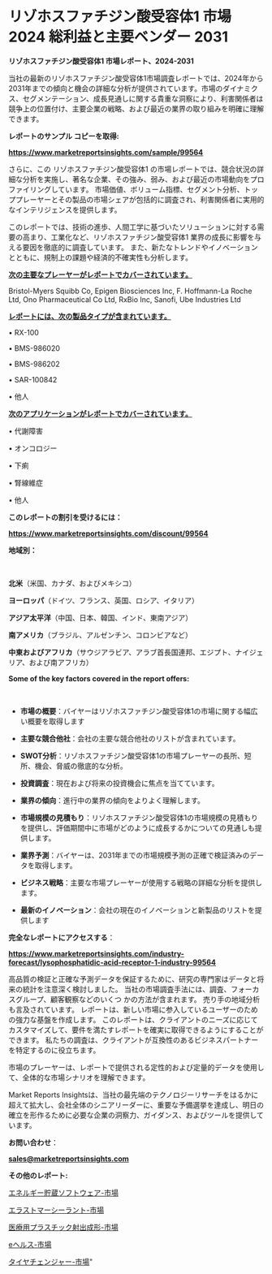 # リゾホスファチジン酸受容体1 市場 2024 総利益と主要ベンダー 2031

<strong>リゾホスファチジン酸受容体1 市場レポート、2024-2031</strong>

当社の最新のリゾホスファチジン酸受容体1市場調査レポートでは、2024年から2031年までの傾向と機会の詳細な分析が提供されています。市場のダイナミクス、セグメンテーション、成長見通しに関する貴重な洞察により、利害関係者は競争上の位置付け、主要企業の戦略、および最近の業界の取り組みを明確に理解できます。



<strong>レポートのサンプル コピーを取得:</strong> <a href=https://www.marketreportsinsights.com/sample/99564>

<strong><u>https://www.marketreportsinsights.com/sample/99564</u></strong></a>

さらに、この リゾホスファチジン酸受容体1 の市場レポートでは、競合状況の詳細な分析を実施し、著名な企業、その強み、弱み、および最近の市場動向をプロファイリングしています。 市場価値、ボリューム指標、セグメント分析、トッププレーヤーとその製品の市場シェアが包括的に調査され、利害関係者に実用的なインテリジェンスを提供します。

このレポートでは、技術の進歩、人間工学に基づいたソリューションに対する需要の高まり、工業化など、リゾホスファチジン酸受容体1 業界の成長に影響を与える要因を徹底的に調査しています。 また、新たなトレンドやイノベーションとともに、規制上の課題や経済的不確実性も分析します。



<strong><u>次の主要なプレーヤーがレポートでカバーされています。</u></strong>

Bristol-Myers Squibb Co, Epigen Biosciences Inc, F. Hoffmann-La Roche Ltd, Ono Pharmaceutical Co Ltd, RxBio Inc, Sanofi, Ube Industries Ltd



<strong><u><b>レポートには、次の製品タイプが含まれています。</b></u></strong>

• RX-100

• BMS-986020

• BMS-986202

• SAR-100842

• 他人



<strong><u><b>次のアプリケーションがレポートでカバーされています。</b></u></strong>

• 代謝障害

• オンコロジー

• 下痢

• 腎線維症

• 他人



<strong><b>このレポートの割引を受けるには：</b></strong>

<a href=https://www.marketreportsinsights.com/discount/99564>

<strong><u>https://www.marketreportsinsights.com/discount/99564</u></strong></a>



<strong>地域別：</strong>

<strong> </strong>



<strong>北米</strong>（米国、カナダ、およびメキシコ）



<strong>ヨーロッパ</strong>（ドイツ、フランス、英国、ロシア、イタリア）



<strong>アジア太平洋</strong>（中国、日本、韓国、インド、東南アジア）



<strong>南アメリカ</strong>（ブラジル、アルゼンチン、コロンビアなど）



<strong>中東およびアフリカ</strong>（サウジアラビア、アラブ首長国連邦、エジプト、ナイジェリア、および南アフリカ）



<strong>Some of the key factors covered in the report offers:</strong>

<strong> </strong>
<ul>
  <li>

<strong>市場の概要</strong>：バイヤーはリゾホスファチジン酸受容体1の市場に関する幅広い概要を取得します</li>
  <li>

<strong>主要な競合他社</strong>：会社の主要な競合他社のリストが含まれています。</li>
  <li>

<strong>SWOT分析</strong>：リゾホスファチジン酸受容体1の市場プレーヤーの長所、短所、機会、脅威の徹底的な分析。</li>
  <li>

<strong>投資調査</strong>：現在および将来の投資機会に焦点を当てています。</li>
  <li>

<strong>業界の傾向</strong>：進行中の業界の傾向をよりよく理解します。</li>
  <li>

<strong>市場規模の見積もり</strong>：リゾホスファチジン酸受容体1の市場規模の見積もり を提供し、評価期間中に市場がどのように成長するかについての見通しも提供します。</li>
  <li>

<strong>業界予測</strong>：バイヤーは、2031年までの市場規模予測の正確で検証済みのデータを取得します。</li>
  <li>

<strong>ビジネス戦略</strong>：主要な市場プレーヤーが使用する戦略の詳細な分析を提供します。</li>
  <li>

<strong>最新のイノベーション</strong>：会社の現在のイノベーションと新製品のリストを提供します</li>
</ul>


<strong>完全なレポートにアクセスする</strong>：

<a href=https://www.marketreportsinsights.com/industry-forecast/lysophosphatidic-acid-receptor-1-industry-99564>

<strong><u>https://www.marketreportsinsights.com/industry-forecast/lysophosphatidic-acid-receptor-1-industry-99564</u></strong></a>

高品質の検証と正確な予測データを保証するために、研究の専門家はデータと将来の統計を注意深く検討しました。 当社の市場調査手法には、調査、フォーカスグループ、顧客観察などのいくつ かの方法が含まれます。 売り手の地域分析も言及されています。 レポートは、新しい市場に参入しているユーザーのための強力な基盤を作成します。 このレポートは、クライアントのニーズに応じてカスタマイズして、要件を満たすレポートを確実に取得できるようにすることができます。 私たちの調査は、クライアントが互換性のあるビジネスパートナーを特定するのに役立ちます。

市場のプレーヤーは、レポートで提供される定性的および定量的データを使用して、全体的な市場シナリオを理解できます。

Market Reports Insightsは、当社の最先端のテクノロジーリサーチをはるかに超えて拡大し、会社全体のシニアリーダーに、重要な予備選挙を達成し、明日の確立を形作るために必要な企業の洞察力、ガイダンス、およびツールを提供しています。



<strong><b>お問い合わせ</b></strong>：

<a href=mailto:sales@marketreportsinsights.com>

<strong><u>sales@marketreportsinsights.com</u></strong></a>



<strong>その他のレポート:</strong>

<a href=https://www.linkedin.com/pulse/エネルギー貯蔵ソフトウェア-市場-2023-swot-分析と最新イノベーション-3ra6f/>エネルギー貯蔵ソフトウェア-市場</a>

<a href=https://www.linkedin.com/pulse/エラストマーシーラント-市場-2023-競争分析と事業成長-2030-pr-news-hub-fdwhf/>エラストマーシーラント-市場</a>

<a href=https://www.linkedin.com/pulse/医療用プラスチック射出成形-市場-2023-年のダイナミクスとビジネストレンド-ah7mf/>医療用プラスチック射出成形-市場</a>

<a href=https://www.linkedin.com/pulse/eヘルス-市場-2023-年のダイナミクスとビジネストレンド-2030-cwrzf/>eヘルス-市場</a>

<a href=https://www.linkedin.com/pulse/タイヤチェンジャー-市場-2023-最新の-cagr-および成長分析-2030-trend-titans-360-analysis-pteqf/>タイヤチェンジャー-市場</a>"
